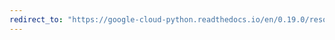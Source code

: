 ```yaml
---
redirect_to: "https://google-cloud-python.readthedocs.io/en/0.19.0/resource-manager-client.html"
---
```

